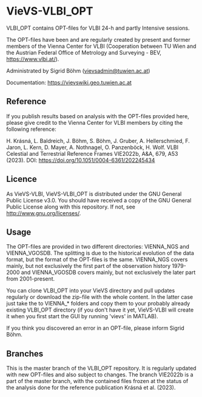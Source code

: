 # VieVS-VLBI_OPT

VLBI_OPT contains OPT-files for VLBI 24-h and partly Intensive sessions.

The OPT-files have been and are regularly created by present and former members of the Vienna Center for VLBI (Cooperation between TU Wien and the Austrian Federal Office of Metrology and Surveying - BEV, https://www.vlbi.at/). 

Administrated by Sigrid Böhm (vievsadmin@tuwien.ac.at)

Documentation: https://vievswiki.geo.tuwien.ac.at

## Reference
If you publish results based on analysis with the OPT-files provided here, please give credit to the Vienna Center for VLBI members by citing the following reference:

H. Krásná, L. Baldreich, J. Böhm, S. Böhm, J. Gruber, A. Hellerschmied, F. Jaron, L. Kern, D. Mayer, A. Nothnagel, O. Panzenböck, H. Wolf. VLBI Celestial and Terrestrial Reference Frames VIE2022b, A&A, 679, A53 (2023). DOI: https://doi.org/10.1051/0004-6361/202245434 

## Licence 
As VieVS-VLBI, VieVS-VLBI_OPT is distributed under the GNU General Public License v3.0. You should have received a copy of the GNU General Public License along with this repository. If not, see http://www.gnu.org/licenses/.

## Usage
The OPT-files are provided in two different directories: VIENNA_NGS and VIENNA_VGOSDB. The splitting is due to the historical evolution of the data format, but the format of the OPT-files is the same. VIENNA_NGS covers mainly, but not exclusively the first part of the observation history 1979-2000 and VIENNA_VGOSDB covers mainly, but not exclusively the later part from 2001-present.

You can clone VLBI_OPT into your VieVS directory and pull updates regularly or download the zip-file with the whole content. In the latter case just take the to VIENNA_* folders and copy them to your probably already existing VLBI_OPT directory (if you don't have it yet, VieVS-VLBI will create it when you first start the GUI by running 'vievs' in MATLAB).

If you think you discovered an error in an OPT-file, please inform Sigrid Böhm.

## Branches
This is the master branch of the VLBI_OPT repository. It is regularly updated with new OPT-files and also subject to changes. The branch VIE2022b is a part of the master branch, with the contained files frozen at the status of the analysis done for the reference publication Krásná et al. (2023).  
